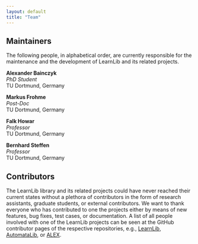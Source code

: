 ```yaml
---
layout: default
title: "Team"
---
```


## Maintainers

The following people, in alphabetical order, are currently responsible for the maintenance and the development of LearnLib and its related projects.

**Alexander Bainczyk**\
_PhD Student_\
TU Dortmund, Germany

**Markus Frohme**\
_Post-Doc_\
TU Dortmund, Germany

**Falk Howar**\
_Professor_\
TU Dortmund, Germany

**Bernhard Steffen**\
_Professor_\
TU Dortmund, Germany

## Contributors

The LearnLib library and its related projects could have never reached their current states without a plethora of contributors in the form of research assistants, graduate students, or external contributors.
We want to thank everyone who has contributed to one the projects either by means of new features, bug fixes, test cases, or documentation.
A list of all people involved with one of the LearnLib projects can be seen at the GitHub contributor pages of the respective repositories, e.g., [LearnLib](https://github.com/LearnLib/learnlib/graphs/contributors), [AutomataLib](https://github.com/LearnLib/automatalib/graphs/contributors), or [ALEX](https://github.com/LearnLib/alex/graphs/contributors).
